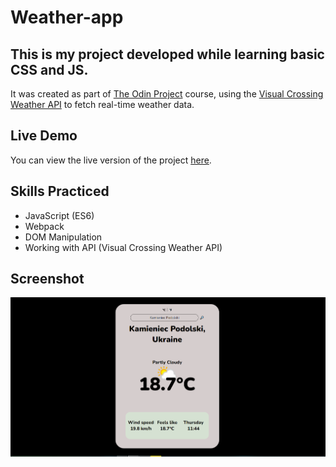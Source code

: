 # Weather-app 

## This is my project developed while learning basic CSS and JS.
It was created as part of [The Odin Project](https://www.theodinproject.com) course, 
using the [Visual Crossing Weather API](https://www.visualcrossing.com/weather-api) to fetch real-time weather data.

## Live Demo
You can view the live version of the project [here](https://weather-app-vlad-petruks-projects.vercel.app/).

## Skills Practiced
- JavaScript (ES6)
- Webpack
- DOM Manipulation
- Working with API (Visual Crossing Weather API)

## Screenshot
![Weather App Screenshot](./assets/screenshot.png)
